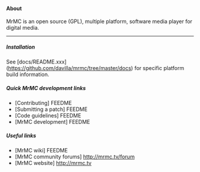 #### About

MrMC is an open source (GPL), multiple platform, software media player for digital media. 

***

##### Installation

See [docs/README.xxx] (https://github.com/davilla/mrmc/tree/master/docs) for specific platform build information.

##### Quick MrMC development links

* [Contributing] FEEDME
* [Submitting a patch] FEEDME 
* [Code guidelines] FEEDME
* [MrMC development] FEEDME

##### Useful links

* [MrMC wiki] FEEDME
* [MrMC community forums] http://mrmc.tv/forum
* [MrMC website] http://mrmc.tv
